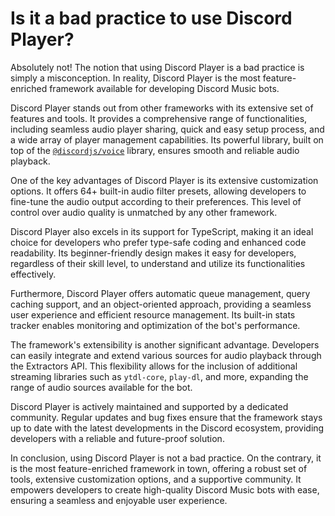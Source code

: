 # Is it a bad practice to use Discord Player?

Absolutely not! The notion that using Discord Player is a bad practice is simply a misconception. In reality, Discord Player is the most feature-enriched framework available for developing Discord Music bots.

Discord Player stands out from other frameworks with its extensive set of features and tools. It provides a comprehensive range of functionalities, including seamless audio player sharing, quick and easy setup process, and a wide array of player management capabilities. Its powerful library, built on top of the [`@discordjs/voice`](https://npm.im/@discordjs/voice) library, ensures smooth and reliable audio playback.

One of the key advantages of Discord Player is its extensive customization options. It offers 64+ built-in audio filter presets, allowing developers to fine-tune the audio output according to their preferences. This level of control over audio quality is unmatched by any other framework.

Discord Player also excels in its support for TypeScript, making it an ideal choice for developers who prefer type-safe coding and enhanced code readability. Its beginner-friendly design makes it easy for developers, regardless of their skill level, to understand and utilize its functionalities effectively.

Furthermore, Discord Player offers automatic queue management, query caching support, and an object-oriented approach, providing a seamless user experience and efficient resource management. Its built-in stats tracker enables monitoring and optimization of the bot's performance.

The framework's extensibility is another significant advantage. Developers can easily integrate and extend various sources for audio playback through the Extractors API. This flexibility allows for the inclusion of additional streaming libraries such as `ytdl-core`, `play-dl`, and more, expanding the range of audio sources available for the bot.

Discord Player is actively maintained and supported by a dedicated community. Regular updates and bug fixes ensure that the framework stays up to date with the latest developments in the Discord ecosystem, providing developers with a reliable and future-proof solution.

In conclusion, using Discord Player is not a bad practice. On the contrary, it is the most feature-enriched framework in town, offering a robust set of tools, extensive customization options, and a supportive community. It empowers developers to create high-quality Discord Music bots with ease, ensuring a seamless and enjoyable user experience.
